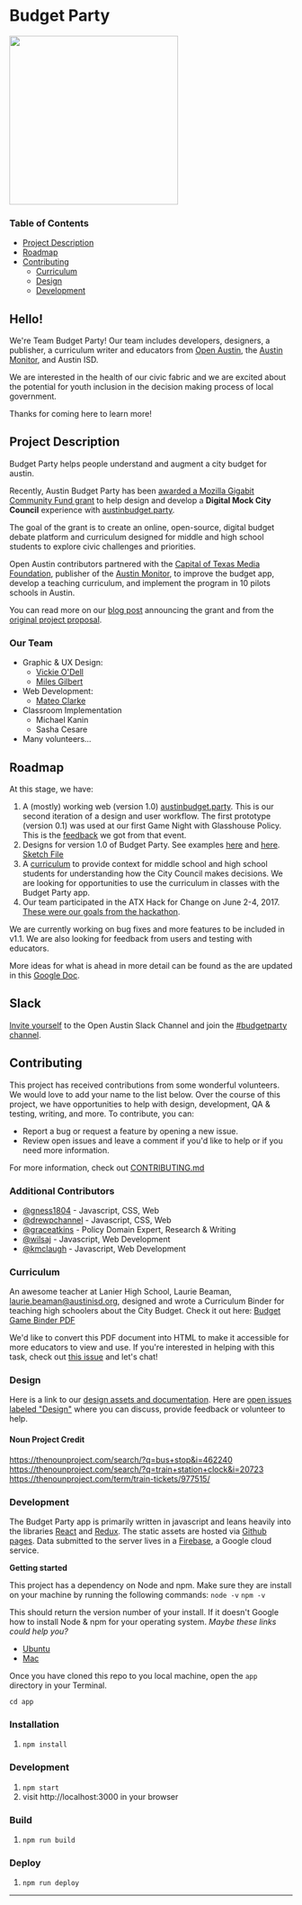 # Budget Party

<img src="http://dsh.re/af3f9" width="300"/>

### Table of Contents

- [Project Description](#project-description)
- [Roadmap](#roadmap)
- [Contributing](#contributing)
  - [Curriculum](#curriculum)
  - [Design](#design)
  - [Development](#development)

## Hello!

We're Team Budget Party! Our team includes developers, designers, a publisher, a curriculum writer and educators from [Open Austin](https://www.open-austin.org/), the [Austin Monitor](https://www.austinmonitor.com/), and Austin ISD.

We are interested in the health of our civic fabric and we are excited about the potential for youth inclusion in the decision making process of local government.

Thanks for coming here to learn more!

## Project Description

Budget Party helps people understand and augment a city budget for austin.

Recently, Austin Budget Party has been [awarded a Mozilla Gigabit Community Fund grant](https://learning.mozilla.org/blog/mozilla-awards-241000-to-explore-the-intersection-of-gigabit-technology-and-civics-robotics-farming-and-more) to help design and develop a **Digital Mock City Council** experience with [austinbudget.party](https://austinbudget.party/).

The goal of the grant is to create an online, open-source, digital budget debate platform and curriculum designed for middle and high school students to explore civic challenges and priorities.

Open Austin contributors partnered with the [Capital of Texas Media Foundation](https://www.cotmf.org/), publisher of the [Austin Monitor](http://www.austinmonitor.com/), to improve the budget app, develop a teaching curriculum, and implement the program in 10 pilots schools in Austin.

You can read more on our [blog post](https://www.open-austin.org/blog/2017/02/08/budget-party-mozilla-gigabit-grant-announcement) announcing the grant and from the [original project proposal](https://github.com/open-austin/project-ideas/issues/70).

### Our Team

- Graphic & UX Design:
  - [Vickie O'Dell](https://github.com/VictoriaODell)
  - [Miles Gilbert](https://github.com/brainnews)
- Web Development:
  - [Mateo Clarke](https://github.com/mateoclarke)
- Classroom Implementation
  - Michael Kanin
  - Sasha Cesare
- Many volunteers...

## Roadmap

At this stage, we have:

1. A (mostly) working web (version 1.0) [austinbudget.party](http://austinbudget.party/). This is our second iteration of a design and user workflow. The first prototype (version 0.1) was used at our first Game Night with Glasshouse Policy. This is the [feedback](https://github.com/open-austin/budgetparty/issues/66) we got from that event.
2. Designs for version 1.0 of Budget Party. See examples [here](https://github.com/open-austin/budgetparty/issues/74#issuecomment-284244078) and [here](https://github.com/open-austin/budgetparty/issues/73#issuecomment-284243962). [Sketch File](https://github.com/open-austin/budgetparty/files/880263/budgetParty-v2.2.sketch.zip)
3. A [curriculum](https://github.com/open-austin/budgetparty/files/1009706/Budget.Game.Binder.pdf) to provide context for middle school and high school students for understanding how the City Council makes decisions. We are looking for opportunities to use the curriculum in classes with the Budget Party app.
4. Our team participated in the ATX Hack for Change on June 2-4, 2017. [These were our goals from the hackathon](https://github.com/open-austin/budgetparty/blob/master/ATXH4C.md).

We are currently working on bug fixes and more features to be included in v1.1. We are also looking for feedback from users and testing with educators.

More ideas for what is ahead in more detail can be found as the are updated in this [Google Doc](https://docs.google.com/document/d/1ySYsyXnY_2lSfezXXYYgmma5coXyCbgWtjpTqcHFVdw/edit?usp=sharing).

## Slack

[Invite yourself](https://slack.open-austin.org/) to the Open Austin Slack Channel and join the [#budgetparty channel](https://open-austin.slack.com/messages/budgetparty).

## Contributing

This project has received contributions from some wonderful volunteers. We would love to add your name to the list below. Over the course of this project, we have opportunities to help with design, development, QA & testing, writing, and more. To contribute, you can:

- Report a bug or request a feature by opening a new issue.
- Review open issues and leave a comment if you'd like to help or if you need more information.

For more information, check out [CONTRIBUTING.md](/CONTRIBUTING.md)

### Additional Contributors
- [@gness1804](https://github.com/drewpchannel) - Javascript, CSS, Web
- [@drewpchannel](https://github.com/drewpchannel) - Javascript, CSS, Web
- [@graceatkins](https://github.com/graceatkins) - Policy Domain Expert, Research & Writing
- [@wilsaj](https://github.com/wilsaj) - Javascript, Web Development
- [@kmclaugh](https://github.com/kmclaugh) - Javascript, Web Development

### Curriculum
An awesome teacher at Lanier High School, Laurie Beaman, laurie.beaman@austinisd.org, designed and wrote a Curriculum Binder for teaching high schoolers about the City Budget. Check it out here:
[Budget Game Binder PDF](https://github.com/open-austin/budgetparty/files/1009706/Budget.Game.Binder.pdf)

We'd like to convert this PDF document into HTML to make it accessible for more educators to view and use. If you're interested in helping with this task, check out [this issue](https://github.com/open-austin/budgetparty/issues/128) and let's chat!

### Design

Here is a link to our [design assets and documentation](./design). Here are [open issues labeled "Design"](https://github.com/open-austin/hack-the-budget/issues?q=is%3Aissue+is%3Aopen+label%3Adesign) where you can discuss, provide feedback or volunteer to help.

#### Noun Project Credit
https://thenounproject.com/search/?q=bus+stop&i=462240
https://thenounproject.com/search/?q=train+station+clock&i=20723
https://thenounproject.com/term/train-tickets/977515/

### Development

The Budget Party app is primarily written in javascript and leans heavily into the libraries [React](https://facebook.github.io/react/) and [Redux](http://redux.js.org/). The static assets are hosted via [Github pages](https://pages.github.com/). Data submitted to the server lives in a [Firebase](https://www.firebase.com/), a Google cloud service.

**Getting started**

This project has a dependency on Node and npm. Make sure they are install on your machine by running the following commands:
`node -v`
`npm -v`

This should return the version number of your install.
If it doesn't Google how to install Node & npm for your operating system.
_Maybe these links could help you?_
- [Ubuntu](https://www.digitalocean.com/community/tutorials/how-to-install-node-js-on-ubuntu-16-04)
- [Mac](https://nodesource.com/blog/installing-nodejs-tutorial-mac-os-x/)

Once you have cloned this repo to you local machine, open the `app` directory in your Terminal.

`cd app`

### Installation

1. `npm install`

### Development

1. `npm start`
2. visit http://localhost:3000 in your browser

### Build

1. `npm run build`

### Deploy

1. `npm run deploy`
___
